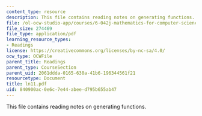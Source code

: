```yaml
---
content_type: resource
description: This file contains reading notes on generating functions.
file: /ol-ocw-studio-app/courses/6-042j-mathematics-for-computer-science-fall-2005/840900ac0e6c7e44abeed795b655ab47_ln11.pdf
file_size: 274469
file_type: application/pdf
learning_resource_types:
- Readings
license: https://creativecommons.org/licenses/by-nc-sa/4.0/
ocw_type: OCWFile
parent_title: Readings
parent_type: CourseSection
parent_uid: 2061ddda-0165-630a-41b6-196344561f21
resourcetype: Document
title: ln11.pdf
uid: 840900ac-0e6c-7e44-abee-d795b655ab47
---
```

This file contains reading notes on generating functions.
